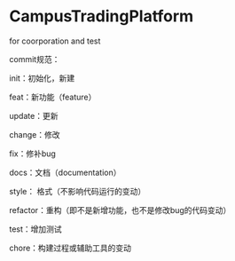 # CampusTradingPlatform

for coorporation and test

commit规范：

init：初始化，新建

feat：新功能（feature）

update：更新

change：修改

fix：修补bug

docs：文档（documentation）

style： 格式（不影响代码运行的变动）

refactor：重构（即不是新增功能，也不是修改bug的代码变动）

test：增加测试

chore：构建过程或辅助工具的变动
